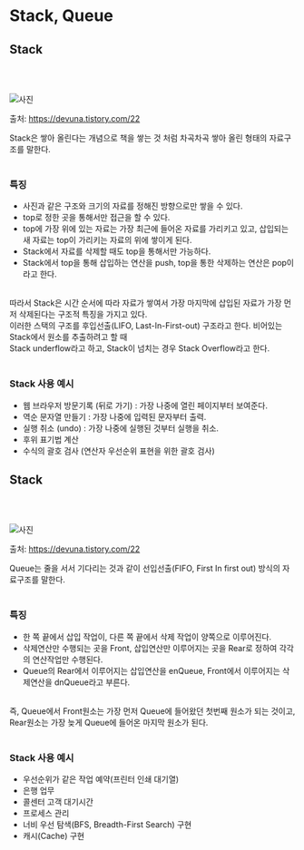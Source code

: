 # Stack, Queue

## Stack

<br/>
<br/>

![사진](https://img1.daumcdn.net/thumb/R1280x0/?scode=mtistory2&fname=https%3A%2F%2Fblog.kakaocdn.net%2Fdn%2Fby1qnT%2FbtqBE1v1UlX%2FzbnXdYnGAXhMYbcDCca6WK%2Fimg.png)

출처: https://devuna.tistory.com/22

Stack은 쌓아 올린다는 개념으로 책을 쌓는 것 처럼 차곡차곡 쌓아 올린 형태의 자료구조를 말한다.
<br/>
<br/>

### 특징

- 사진과 같은 구조와 크기의 자료를 정해진 방향으로만 쌓을 수 있다.
- top로 정한 곳을 통해서만 접근을 할 수 있다.
- top에 가장 위에 있는 자료는 가장 최근에 들어온 자료를 가리키고 있고, 삽입되는 새 자료는 top이 가리키는 자료의 위에 쌓이게 된다.
- Stack에서 자료를 삭제할 때도 top을 통해서만 가능하다.
- Stack에서 top을 통해 삽입하는 연산을 push, top을 통한 삭제하는 연산은 pop이라고 한다.

<br/>
따라서 Stack은 시간 순서에 따라 자료가 쌓여서 가장 마지막에 삽입된 자료가 가장 먼저 삭제된다는 구조적 특징을 가지고 있다.
<br/>
이러한 스택의 구조를 후입선출(LIFO, Last-In-First-out) 구조라고 한다. 비어있는 Stack에서 원소를 추출하려고 할 때
<br/>
Stack underflow라고 하고, Stack이 넘치는 경우 Stack Overflow라고 한다.
  <br/>
  <br/>

### Stack 사용 예시

- 웹 브라우저 방문기록 (뒤로 가기) : 가장 나중에 열린 페이지부터 보여준다.
- 역순 문자열 만들기 : 가장 나중에 입력된 문자부터 출력.
- 실행 취소 (undo) : 가장 나중에 실행된 것부터 실행을 취소.
- 후위 표기법 계산
- 수식의 괄호 검사 (연산자 우선순위 표현을 위한 괄호 검사)

## Stack

<br/>
<br/>

![사진](https://img1.daumcdn.net/thumb/R1280x0/?scode=mtistory2&fname=https%3A%2F%2Fblog.kakaocdn.net%2Fdn%2FZce3U%2FbtqBDaOfGU5%2FRc2kR3Puqi3QiQa3o6CPL1%2Fimg.png)

출처: https://devuna.tistory.com/22

Queue는 줄을 서서 기다리는 것과 같이 선입선출(FIFO, First In first out) 방식의 자료구조를 말한다.
<br/>
<br/>

### 특징

- 한 쪽 끝에서 삽입 작업이, 다른 쪽 끝에서 삭제 작업이 양쪽으로 이루어진다.
- 삭제연산만 수행되는 곳을 Front, 삽입연산만 이루어지는 곳을 Rear로 정하여 각각의 연산작업만 수행된다.
- Queue의 Rear에서 이루어지는 삽입연산을 enQueue, Front에서 이루어지는 삭제연산을 dnQueue라고 부른다.

<br/>
즉, Queue에서 Front원소는 가장 먼저 Queue에 들어왔던 첫번째 원소가 되는 것이고, Rear원소는 가장 늦게 Queue에 들어온 마지막 원소가 된다.
  <br/>
  <br/>

### Stack 사용 예시

- 우선순위가 같은 작업 예약(프린터 인쇄 대기열)
- 은행 업무
- 콜센터 고객 대기시간
- 프로세스 관리
- 너비 우선 탐색(BFS, Breadth-First Search) 구현
- 캐시(Cache) 구현
